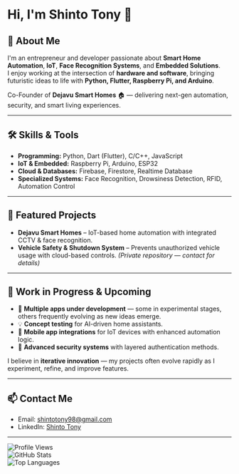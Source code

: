 # Hi, I'm Shinto Tony 👋

## 🚀 About Me
I'm an entrepreneur and developer passionate about **Smart Home Automation**, **IoT**, **Face Recognition Systems**, and **Embedded Solutions**.  
I enjoy working at the intersection of **hardware and software**, bringing futuristic ideas to life with **Python, Flutter, Raspberry Pi, and Arduino**.

Co-Founder of **Dejavu Smart Homes** 🏠 — delivering next-gen automation, security, and smart living experiences.

---

## 🛠️ Skills & Tools
- **Programming:** Python, Dart (Flutter), C/C++, JavaScript
- **IoT & Embedded:** Raspberry Pi, Arduino, ESP32
- **Cloud & Databases:** Firebase, Firestore, Realtime Database
- **Specialized Systems:** Face Recognition, Drowsiness Detection, RFID, Automation Control

---

## 📌 Featured Projects
- **Dejavu Smart Homes** – IoT-based home automation with integrated CCTV & face recognition.  
- **Vehicle Safety & Shutdown System** – Prevents unauthorized vehicle usage with cloud-based controls. *(Private repository — contact for details)*  


---

## 🔄 Work in Progress & Upcoming
- 🚧 **Multiple apps under development** — some in experimental stages, others frequently evolving as new ideas emerge.  
- 💡 **Concept testing** for AI-driven home assistants.  
- 📱 **Mobile app integrations** for IoT devices with enhanced automation logic.  
- 🔐 **Advanced security systems** with layered authentication methods.  

I believe in **iterative innovation** — my projects often evolve rapidly as I experiment, refine, and improve features.

---

## 📫 Contact Me
- Email: shintotony98@gmail.com  
- LinkedIn: [Shinto Tony](https://www.linkedin.com/in/shinto-tony/)

---

![Profile Views](https://komarev.com/ghpvc/?username=shintoTony&color=blue)  
![GitHub Stats](https://github-readme-stats.vercel.app/api?username=shintoTony&show_icons=true&theme=radical)  
![Top Languages](https://github-readme-stats.vercel.app/api/top-langs/?username=shintoTony&layout=compact&theme=radical)
